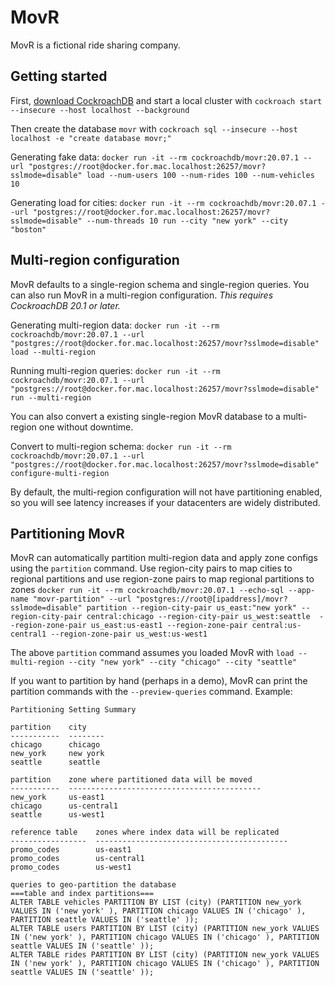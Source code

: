 # MovR

MovR is a fictional ride sharing company.

## Getting started
First, [download CockroachDB](https://www.cockroachlabs.com/docs/stable/install-cockroachdb.html) and start a local cluster with `cockroach start --insecure --host localhost --background`

Then create the database `movr` with `cockroach sql --insecure --host localhost -e "create database movr;"`

Generating fake data: `docker run -it --rm cockroachdb/movr:20.07.1 --url "postgres://root@docker.for.mac.localhost:26257/movr?sslmode=disable" load --num-users 100 --num-rides 100 --num-vehicles 10`

Generating load for cities: `docker run -it --rm cockroachdb/movr:20.07.1 --url "postgres://root@docker.for.mac.localhost:26257/movr?sslmode=disable" --num-threads 10 run --city "new york" --city "boston"`

## Multi-region configuration
MovR defaults to a single-region schema and single-region queries. You can also run MovR in a multi-region configuration. *This requires CockroachDB 20.1 or later.*

Generating multi-region data: `docker run -it --rm cockroachdb/movr:20.07.1 --url "postgres://root@docker.for.mac.localhost:26257/movr?sslmode=disable" load --multi-region`

Running multi-region queries: `docker run -it --rm cockroachdb/movr:20.07.1 --url "postgres://root@docker.for.mac.localhost:26257/movr?sslmode=disable" run --multi-region`

You can also convert a existing single-region MovR database to a multi-region one without downtime.

Convert to multi-region schema: `docker run -it --rm cockroachdb/movr:20.07.1 --url "postgres://root@docker.for.mac.localhost:26257/movr?sslmode=disable" configure-multi-region`

By default, the multi-region configuration will not have partitioning enabled, so you will see latency increases if your datacenters are widely distributed.

## Partitioning MovR
MovR can automatically partition multi-region data and apply zone configs using the `partition` command.
Use region-city pairs to map cities to regional partitions and use region-zone pairs to map regional partitions to zones
`docker run -it --rm cockroachdb/movr:20.07.1 --echo-sql --app-name "movr-partition" --url "postgres://root@[ipaddress]/movr?sslmode=disable" partition --region-city-pair us_east:"new york" --region-city-pair central:chicago --region-city-pair us_west:seattle  --region-zone-pair us_east:us-east1 --region-zone-pair central:us-central1 --region-zone-pair us_west:us-west1`

The above `partition` command assumes you loaded MovR with `load --multi-region --city "new york" --city "chicago" --city "seattle"`

If you want to partition by hand (perhaps in a demo), MovR can print the partition commands with the `--preview-queries` command. Example:

```
Partitioning Setting Summary

partition    city
-----------  --------
chicago      chicago
new_york     new york
seattle      seattle

partition    zone where partitioned data will be moved
-----------  -------------------------------------------
new_york     us-east1
chicago      us-central1
seattle      us-west1

reference table    zones where index data will be replicated
-----------------  -------------------------------------------
promo_codes        us-east1
promo_codes        us-central1
promo_codes        us-west1

queries to geo-partition the database
===table and index partitions===
ALTER TABLE vehicles PARTITION BY LIST (city) (PARTITION new_york VALUES IN ('new york' ), PARTITION chicago VALUES IN ('chicago' ), PARTITION seattle VALUES IN ('seattle' ));
ALTER TABLE users PARTITION BY LIST (city) (PARTITION new_york VALUES IN ('new york' ), PARTITION chicago VALUES IN ('chicago' ), PARTITION seattle VALUES IN ('seattle' ));
ALTER TABLE rides PARTITION BY LIST (city) (PARTITION new_york VALUES IN ('new york' ), PARTITION chicago VALUES IN ('chicago' ), PARTITION seattle VALUES IN ('seattle' ));
```


